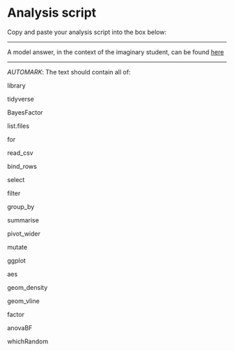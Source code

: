 # Analysis script

Copy and paste your analysis script into the box below:

----

A model answer, in the context of the imaginary student, can be found [here](eg-analysis.R)

----

_AUTOMARK_: The text should contain all of:


library

tidyverse

BayesFactor

list.files

for

read_csv

bind_rows

select

filter

group_by

summarise

pivot_wider

mutate

ggplot

aes

geom_density

geom_vline

factor

anovaBF

whichRandom
